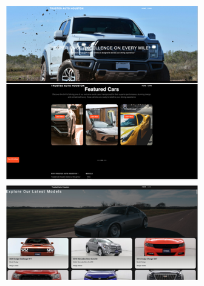 ![image Alt](https://github.com/Ccode0078/Car_Dealership_Website/blob/c67bd8d9203a93da1c1a8878aa02b20b5df616b6/Screen%20Shot%202025-03-19%20at%2012.52.11%20AM.png)
![image Alt](https://github.com/Ccode0078/Car_Dealership_Website/blob/17df10c20312c6b4d27153b1b3a9a7f07288fac8/Screen%20Shot%202025-03-19%20at%2012.53.18%20AM.png)

![image Alt](https://github.com/Ccode0078/Car_Dealership_Website/blob/6306ce5f9dcc6571b84c21ad1d89cc72a44937bc/Screen%20Shot%202025-03-19%20at%2012.55.06%20AM.png)
